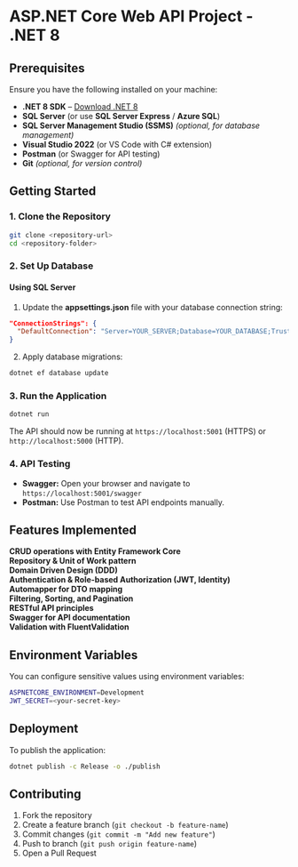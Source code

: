 # ASP.NET Core Web API Project - .NET 8

## Prerequisites
Ensure you have the following installed on your machine:

- **.NET 8 SDK** – [Download .NET 8](https://dotnet.microsoft.com/en-us/download/dotnet/8.0)
- **SQL Server** (or use **SQL Server Express** / **Azure SQL**)
- **SQL Server Management Studio (SSMS)** *(optional, for database management)*
- **Visual Studio 2022** (or VS Code with C# extension)
- **Postman** (or Swagger for API testing)
- **Git** *(optional, for version control)*

## Getting Started

### 1. Clone the Repository
```sh
git clone <repository-url>
cd <repository-folder>
```

### 2. Set Up Database
#### Using SQL Server
1. Update the **appsettings.json** file with your database connection string:
```json
"ConnectionStrings": {
  "DefaultConnection": "Server=YOUR_SERVER;Database=YOUR_DATABASE;Trusted_Connection=True;MultipleActiveResultSets=true"
}
```
2. Apply database migrations:
```sh
dotnet ef database update
```

### 3. Run the Application
```sh
dotnet run
```

The API should now be running at `https://localhost:5001` (HTTPS) or `http://localhost:5000` (HTTP).

### 4. API Testing
- **Swagger:** Open your browser and navigate to `https://localhost:5001/swagger`
- **Postman:** Use Postman to test API endpoints manually.

## Features Implemented
 **CRUD operations with Entity Framework Core**  
 **Repository & Unit of Work pattern**  
 **Domain Driven Design (DDD)**  
 **Authentication & Role-based Authorization (JWT, Identity)**  
 **Automapper for DTO mapping**  
 **Filtering, Sorting, and Pagination**  
 **RESTful API principles**  
 **Swagger for API documentation**  
 **Validation with FluentValidation**  

## Environment Variables
You can configure sensitive values using environment variables:
```sh
ASPNETCORE_ENVIRONMENT=Development
JWT_SECRET=<your-secret-key>
```

## Deployment
To publish the application:
```sh
dotnet publish -c Release -o ./publish
```

## Contributing
1. Fork the repository
2. Create a feature branch (`git checkout -b feature-name`)
3. Commit changes (`git commit -m "Add new feature"`)
4. Push to branch (`git push origin feature-name`)
5. Open a Pull Request
